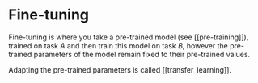 # Fine-tuning

Fine-tuning is where you take a pre-trained model (see [[pre-training]]), trained on task $A$ and then train this model on task $B$, however the pre-trained parameters of the model remain fixed to their pre-trained values.

Adapting the pre-trained parameters is called [[transfer_learning]].